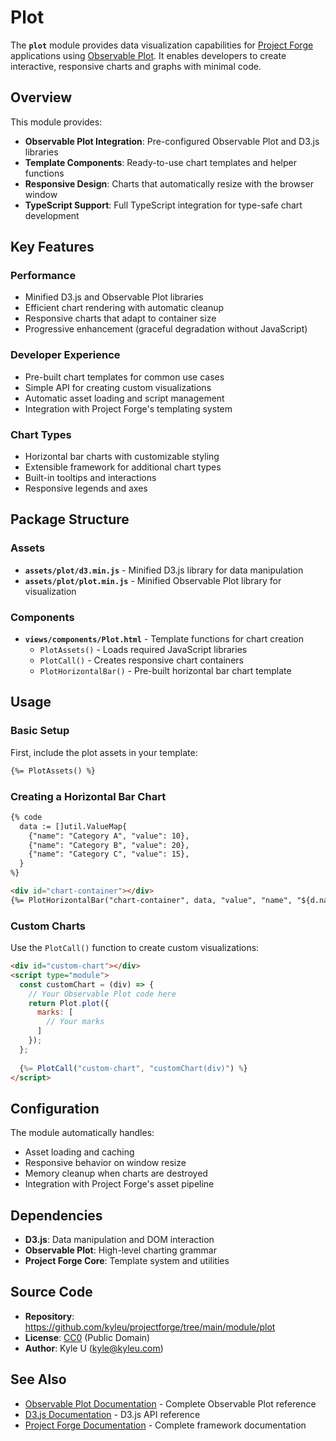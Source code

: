 # Plot

The **`plot`** module provides data visualization capabilities for [Project Forge](https://projectforge.dev) applications using [Observable Plot](https://observablehq.com/plot). It enables developers to create interactive, responsive charts and graphs with minimal code.

## Overview

This module provides:

- **Observable Plot Integration**: Pre-configured Observable Plot and D3.js libraries
- **Template Components**: Ready-to-use chart templates and helper functions
- **Responsive Design**: Charts that automatically resize with the browser window
- **TypeScript Support**: Full TypeScript integration for type-safe chart development

## Key Features

### Performance
- Minified D3.js and Observable Plot libraries
- Efficient chart rendering with automatic cleanup
- Responsive charts that adapt to container size
- Progressive enhancement (graceful degradation without JavaScript)

### Developer Experience
- Pre-built chart templates for common use cases
- Simple API for creating custom visualizations
- Automatic asset loading and script management
- Integration with Project Forge's templating system

### Chart Types
- Horizontal bar charts with customizable styling
- Extensible framework for additional chart types
- Built-in tooltips and interactions
- Responsive legends and axes

## Package Structure

### Assets
- **`assets/plot/d3.min.js`** - Minified D3.js library for data manipulation
- **`assets/plot/plot.min.js`** - Minified Observable Plot library for visualization

### Components
- **`views/components/Plot.html`** - Template functions for chart creation
  - `PlotAssets()` - Loads required JavaScript libraries
  - `PlotCall()` - Creates responsive chart containers
  - `PlotHorizontalBar()` - Pre-built horizontal bar chart template

## Usage

### Basic Setup

First, include the plot assets in your template:

```html
{%= PlotAssets() %}
```

### Creating a Horizontal Bar Chart

```html
{% code 
  data := []util.ValueMap{
    {"name": "Category A", "value": 10},
    {"name": "Category B", "value": 20},
    {"name": "Category C", "value": 15},
  }
%}

<div id="chart-container"></div>
{%= PlotHorizontalBar("chart-container", data, "value", "name", "${d.name}: ${d.value}", 80) %}
```

### Custom Charts

Use the `PlotCall()` function to create custom visualizations:

```html
<div id="custom-chart"></div>
<script type="module">
  const customChart = (div) => {
    // Your Observable Plot code here
    return Plot.plot({
      marks: [
        // Your marks
      ]
    });
  };
  
  {%= PlotCall("custom-chart", "customChart(div)") %}
</script>
```

## Configuration

The module automatically handles:
- Asset loading and caching
- Responsive behavior on window resize
- Memory cleanup when charts are destroyed
- Integration with Project Forge's asset pipeline

## Dependencies

- **D3.js**: Data manipulation and DOM interaction
- **Observable Plot**: High-level charting grammar
- **Project Forge Core**: Template system and utilities

## Source Code

- **Repository**: https://github.com/kyleu/projectforge/tree/main/module/plot
- **License**: [CC0](https://creativecommons.org/publicdomain/zero/1.0) (Public Domain)
- **Author**: Kyle U (kyle@kyleu.com)

## See Also

- [Observable Plot Documentation](https://observablehq.com/plot) - Complete Observable Plot reference
- [D3.js Documentation](https://d3js.org) - D3.js API reference
- [Project Forge Documentation](https://projectforge.dev) - Complete framework documentation
